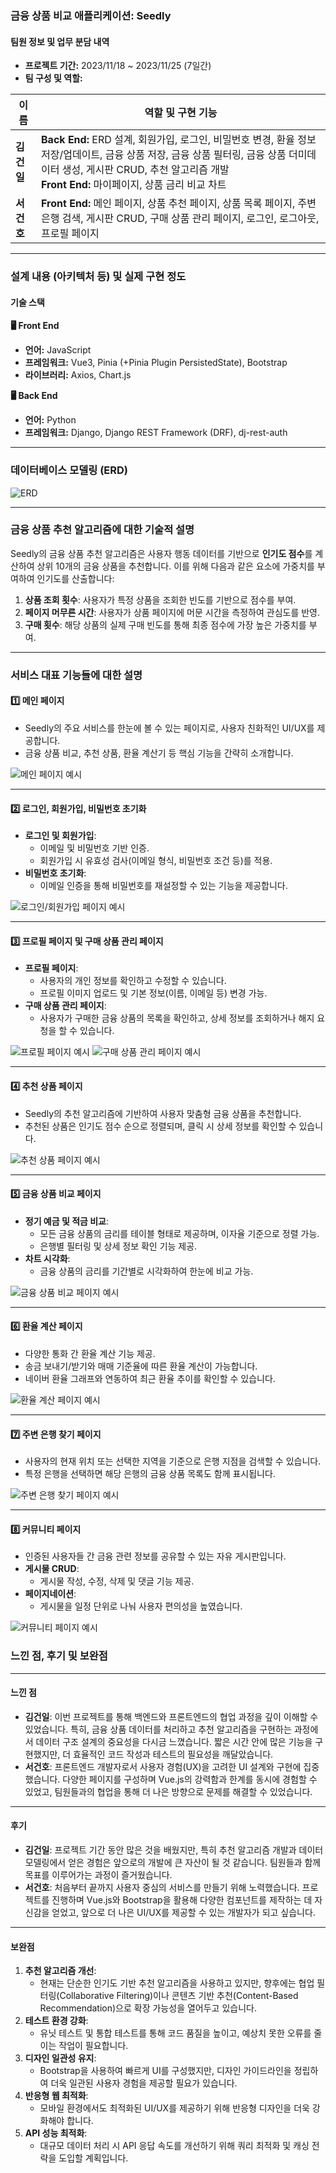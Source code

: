 ### 금융 상품 비교 애플리케이션: Seedly

#### 팀원 정보 및 업무 분담 내역
- **프로젝트 기간:** 2023/11/18 ~ 2023/11/25 (7일간)
- **팀 구성 및 역할:**

| 이름       | 역할 및 구현 기능 |
|------------|-------------------|
| **김건일** | **Back End:** ERD 설계, 회원가입, 로그인, 비밀번호 변경, 환율 정보 저장/업데이트, 금융 상품 저장, 금융 상품 필터링, 금융 상품 더미데이터 생성, 게시판 CRUD, 추천 알고리즘 개발<br>**Front End:** 마이페이지, 상품 금리 비교 차트 |
| **서건호** | **Front End:** 메인 페이지, 상품 추천 페이지, 상품 목록 페이지, 주변 은행 검색, 게시판 CRUD, 구매 상품 관리 페이지, 로그인, 로그아웃, 프로필 페이지 |

---

### 설계 내용 (아키텍처 등) 및 실제 구현 정도

#### 기술 스택

**🖥 Front End**
- **언어:** JavaScript
- **프레임워크:** Vue3, Pinia (+Pinia Plugin PersistedState), Bootstrap
- **라이브러리:** Axios, Chart.js

**🖥 Back End**
- **언어:** Python
- **프레임워크:** Django, Django REST Framework (DRF), dj-rest-auth

---

### 데이터베이스 모델링 (ERD)

![ERD](README_img/ERD.png)

---

### 금융 상품 추천 알고리즘에 대한 기술적 설명

Seedly의 금융 상품 추천 알고리즘은 사용자 행동 데이터를 기반으로 **인기도 점수**를 계산하여 상위 10개의 금융 상품을 추천합니다. 이를 위해 다음과 같은 요소에 가중치를 부여하여 인기도를 산출합니다:

1. **상품 조회 횟수**: 사용자가 특정 상품을 조회한 빈도를 기반으로 점수를 부여.
2. **페이지 머무른 시간**: 사용자가 상품 페이지에 머문 시간을 측정하여 관심도를 반영.
3. **구매 횟수**: 해당 상품의 실제 구매 빈도를 통해 최종 점수에 가장 높은 가중치를 부여.

---

### 서비스 대표 기능들에 대한 설명


#### 1️⃣ 메인 페이지
- Seedly의 주요 서비스를 한눈에 볼 수 있는 페이지로, 사용자 친화적인 UI/UX를 제공합니다.
- 금융 상품 비교, 추천 상품, 환율 계산기 등 핵심 기능을 간략히 소개합니다.

![메인 페이지 예시](https://via.placeholder.com/800x400?text=메인+페이지+예시)

---

#### 2️⃣ 로그인, 회원가입, 비밀번호 초기화
- **로그인 및 회원가입**:
  - 이메일 및 비밀번호 기반 인증.
  - 회원가입 시 유효성 검사(이메일 형식, 비밀번호 조건 등)를 적용.
- **비밀번호 초기화**:
  - 이메일 인증을 통해 비밀번호를 재설정할 수 있는 기능을 제공합니다.

![로그인/회원가입 페이지 예시](https://via.placeholder.com/800x400?text=로그인+및+회원가입+페이지+예시)

---

#### 3️⃣ 프로필 페이지 및 구매 상품 관리 페이지
- **프로필 페이지**:
  - 사용자의 개인 정보를 확인하고 수정할 수 있습니다.
  - 프로필 이미지 업로드 및 기본 정보(이름, 이메일 등) 변경 가능.
- **구매 상품 관리 페이지**:
  - 사용자가 구매한 금융 상품의 목록을 확인하고, 상세 정보를 조회하거나 해지 요청을 할 수 있습니다.

![프로필 페이지 예시](https://via.placeholder.com/800x400?text=프로필+페이지+예시)
![구매 상품 관리 페이지 예시](https://via.placeholder.com/800x400?text=구매+상품+관리+페이지+예시)

---

#### 4️⃣ 추천 상품 페이지
- Seedly의 추천 알고리즘에 기반하여 사용자 맞춤형 금융 상품을 추천합니다.
- 추천된 상품은 인기도 점수 순으로 정렬되며, 클릭 시 상세 정보를 확인할 수 있습니다.

![추천 상품 페이지 예시](https://via.placeholder.com/800x400?text=추천+상품+페이지+예시)

---

#### 5️⃣ 금융 상품 비교 페이지
- **정기 예금 및 적금 비교**:
  - 모든 금융 상품의 금리를 테이블 형태로 제공하며, 이자율 기준으로 정렬 가능.
  - 은행별 필터링 및 상세 정보 확인 기능 제공.
- **차트 시각화**:
  - 금융 상품의 금리를 기간별로 시각화하여 한눈에 비교 가능.

![금융 상품 비교 페이지 예시](https://via.placeholder.com/800x400?text=금융+상품+비교+페이지+예시)

---

#### 6️⃣ 환율 계산 페이지
- 다양한 통화 간 환율 계산 기능 제공.
- 송금 보내기/받기와 매매 기준율에 따른 환율 계산이 가능합니다.
- 네이버 환율 그래프와 연동하여 최근 환율 추이를 확인할 수 있습니다.

![환율 계산 페이지 예시](https://via.placeholder.com/800x400?text=환율+계산+페이지+예시)

---

#### 7️⃣ 주변 은행 찾기 페이지
- 사용자의 현재 위치 또는 선택한 지역을 기준으로 은행 지점을 검색할 수 있습니다.
- 특정 은행을 선택하면 해당 은행의 금융 상품 목록도 함께 표시됩니다.

![주변 은행 찾기 페이지 예시](https://via.placeholder.com/800x400?text=주변+은행+찾기+페이지+예시)

---

#### 8️⃣ 커뮤니티 페이지
- 인증된 사용자들 간 금융 관련 정보를 공유할 수 있는 자유 게시판입니다.
- **게시물 CRUD**:
  - 게시물 작성, 수정, 삭제 및 댓글 기능 제공.
- **페이지네이션**:
  - 게시물을 일정 단위로 나눠 사용자 편의성을 높였습니다.

![커뮤니티 페이지 예시](https://via.placeholder.com/800x400?text=커뮤니티+페이지+예시)

### 느낀 점, 후기 및 보완점

---

#### 느낀 점
- **김건일**: 이번 프로젝트를 통해 백엔드와 프론트엔드의 협업 과정을 깊이 이해할 수 있었습니다. 특히, 금융 상품 데이터를 처리하고 추천 알고리즘을 구현하는 과정에서 데이터 구조 설계의 중요성을 다시금 느꼈습니다. 짧은 시간 안에 많은 기능을 구현했지만, 더 효율적인 코드 작성과 테스트의 필요성을 깨달았습니다.
- **서건호**: 프론트엔드 개발자로서 사용자 경험(UX)을 고려한 UI 설계와 구현에 집중했습니다. 다양한 페이지를 구성하며 Vue.js의 강력함과 한계를 동시에 경험할 수 있었고, 팀원들과의 협업을 통해 더 나은 방향으로 문제를 해결할 수 있었습니다.

---

#### 후기
- **김건일**: 프로젝트 기간 동안 많은 것을 배웠지만, 특히 추천 알고리즘 개발과 데이터 모델링에서 얻은 경험은 앞으로의 개발에 큰 자산이 될 것 같습니다. 팀원들과 함께 목표를 이루어가는 과정이 즐거웠습니다.
- **서건호**: 처음부터 끝까지 사용자 중심의 서비스를 만들기 위해 노력했습니다. 프로젝트를 진행하며 Vue.js와 Bootstrap을 활용해 다양한 컴포넌트를 제작하는 데 자신감을 얻었고, 앞으로 더 나은 UI/UX를 제공할 수 있는 개발자가 되고 싶습니다.

---

#### 보완점
1. **추천 알고리즘 개선**:
   - 현재는 단순한 인기도 기반 추천 알고리즘을 사용하고 있지만, 향후에는 협업 필터링(Collaborative Filtering)이나 콘텐츠 기반 추천(Content-Based Recommendation)으로 확장 가능성을 열어두고 있습니다.
2. **테스트 환경 강화**:
   - 유닛 테스트 및 통합 테스트를 통해 코드 품질을 높이고, 예상치 못한 오류를 줄이는 작업이 필요합니다.
3. **디자인 일관성 유지**:
   - Bootstrap을 사용하여 빠르게 UI를 구성했지만, 디자인 가이드라인을 정립하여 더욱 일관된 사용자 경험을 제공할 필요가 있습니다.
4. **반응형 웹 최적화**:
   - 모바일 환경에서도 최적화된 UI/UX를 제공하기 위해 반응형 디자인을 더욱 강화해야 합니다.
5. **API 성능 최적화**:
   - 대규모 데이터 처리 시 API 응답 속도를 개선하기 위해 쿼리 최적화 및 캐싱 전략을 도입할 계획입니다.


<!-- 
#### 알고리즘 작동 방식
1. **데이터 수집**:
   - 사용자 행동 데이터(조회 횟수, 머무른 시간, 구매 기록)를 실시간으로 수집.
   - 데이터는 로그 파일 또는 데이터베이스에 저장.

2. **가중치 계산**:
   - 각 행동 요소(조회, 머무른 시간, 구매)에 대해 가중치를 설정.
   - 예를 들어:
     - 조회 횟수: 0.3
     - 머무른 시간: 0.2
     - 구매 횟수: 0.5
   - 각 요소의 점수를 합산하여 최종 인기도 점수를 계산.

3. **상위 상품 선정**:
   - 계산된 인기도 점수를 기준으로 금융 상품을 정렬.
   - 상위 10개의 상품을 사용자에게 추천.

4. **실시간 업데이트**:
   - 사용자의 최신 행동 데이터를 반영하여 추천 리스트를 실시간으로 갱신.

---

#### 추가 고려 사항
- **콜드 스타트 문제 해결**:
  - 신규 사용자나 데이터가 부족한 경우, 전체 사용자 데이터를 기반으로 인기 있는 금융 상품을 추천.
- **개인화 추천**:
  - 사용자의 과거 행동 데이터를 분석하여 개인화된 추천 리스트를 제공.
- **추천 정확도 평가**:
  - NDCG, Precision, Recall 등의 지표를 활용해 추천 시스템의 성능을 주기적으로 평가.

Seedly의 알고리즘은 단순한 인기도 기반 추천에서 출발하지만, 향후에는 협업 필터링(Collaborative Filtering)이나 딥러닝 기반 모델로 확장 가능성을 열어두고 있습니다. -->
